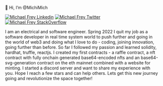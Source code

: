 

👋 Hi, I’m @MichiMich

<a href="https://www.linkedin.com/in/michael-frey-b07192234/" rel="nofollow"><img src="https://camo.githubusercontent.com/a80d00f23720d0bc9f55481cfcd77ab79e141606829cf16ec43f8cacc7741e46/68747470733a2f2f696d672e736869656c64732e696f2f62616467652f4c696e6b6564496e2d3030373742353f7374796c653d666f722d7468652d6261646765266c6f676f3d6c696e6b6564696e266c6f676f436f6c6f723d7768697465" alt="Michael Frey Linkedin" data-canonical-src="https://img.shields.io/badge/LinkedIn-0077B5?style=for-the-badge&amp;logo=linkedin&amp;logoColor=white" style="max-width: 100%;"></a>
<a href="https://twitter.com/michimich054" rel="nofollow"><img src="https://camo.githubusercontent.com/5d03c86f6a75f7cbe80d135d9162fbf6dc46a31253cf30a8e9bb8279b4d574d3/68747470733a2f2f696d672e736869656c64732e696f2f62616467652f547769747465722d3144413146323f7374796c653d666f722d7468652d6261646765266c6f676f3d74776974746572266c6f676f436f6c6f723d7768697465" alt="Michael Frey Twitter" data-canonical-src="https://img.shields.io/badge/Twitter-1DA1F2?style=for-the-badge&amp;logo=twitter&amp;logoColor=white" style="max-width: 100%;"></a>
<a href="https://stackoverflow.com/users/8933844/michi-mich" rel="nofollow"><img src="https://camo.githubusercontent.com/85d2cf964c0f89eea92af0345b3aecb87c098f2ba5324f8617f5486adffe0c32/68747470733a2f2f696d672e736869656c64732e696f2f62616467652f537461636b4f766572666c6f772d4634383032343f7374796c653d666f722d7468652d6261646765266c6f676f3d737461636b6f766572666c6f77266c6f676f436f6c6f723d7768697465" alt="Michael Frey StackOverflow" data-canonical-src="https://img.shields.io/badge/StackOverflow-F48024?style=for-the-badge&amp;logo=stackoverflow&amp;logoColor=white" style="max-width: 100%;"></a>

I am an electrical and software engineer. Spring 2022 I quit my job as a software developer in real time system world to push further and going in the world of web3 and doing what I love to do - coding, joining innovation, going further than before. So far I followed my passion and learned solidity, hardhat, truffle, reactjs. I created my first contracts - a raffle contract, a nft contract with fully onchain generated base64-encoded nfts and an base64-svg-generation contract on the eth mainnet combined with a website for minting.
 I started a discord server and want to share my experience with you. Hope I reach a few stars and can help others. Lets get this new journey going and revolutionize the space together!



<!---
MichiMich/MichiMich is a ✨ special ✨ repository because its `README.md` (this file) appears on your GitHub profile.
You can click the Preview link to take a look at your changes.
--->
